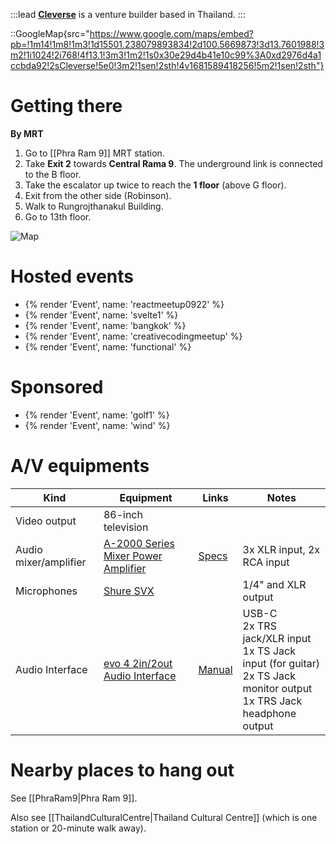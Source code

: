 :::lead
[**Cleverse**](https://cleverse.com/) is a venture builder based in Thailand.
:::

::GoogleMap{src="https://www.google.com/maps/embed?pb=!1m14!1m8!1m3!1d15501.238079893834!2d100.5669873!3d13.7601988!3m2!1i1024!2i768!4f13.1!3m3!1m2!1s0x30e29d4b41e10c99%3A0xd2976d4a1ccbda92!2sCleverse!5e0!3m2!1sen!2sth!4v1681589418256!5m2!1sen!2sth"}

# Getting there

**By MRT**

1. Go to [[Phra Ram 9]] MRT station.
2. Take **Exit 2** towards **Central Rama 9**. The underground link is connected to the B floor.
3. Take the escalator up twice to reach the **1 floor** (above G floor).
4. Exit from the other side (Robinson).
5. Walk to Rungrojthanakul Building.
6. Go to 13th floor.

![Map](https://user-images.githubusercontent.com/193136/233851115-80cd8034-4d18-477b-a3b1-c12108fc96d8.jpg)

# Hosted events

- {% render 'Event', name: 'reactmeetup0922' %}
- {% render 'Event', name: 'svelte1' %}
- {% render 'Event', name: 'bangkok' %}
- {% render 'Event', name: 'creativecodingmeetup' %}
- {% render 'Event', name: 'functional' %}

# Sponsored

- {% render 'Event', name: 'golf1' %}
- {% render 'Event', name: 'wind' %}

# A/V equipments

| Kind | Equipment | Links | Notes |
| ---- | --------- | ----- | ----- |
| Video output | 86-inch television | |
| Audio mixer/amplifier | [A-2000 Series Mixer Power Amplifier](https://toathailand.com/products/amplifiers/a-2000-series) | [Specs](https://toathailand.com/document/37-a-2000-series-mixer-power-amplifiers-brochure-(ce-au-version)-brochure.pdf) | 3x XLR input, 2x RCA input |
| Microphones | [Shure SVX](https://www.shure.com/en-ASIA/products/wireless-systems/svx-wireless-systems) | | 1/4" and XLR output |
| Audio Interface | [evo 4 2in/2out Audio Interface](https://evo.audio/products/audio-interfaces/evo-4/overview/) | [Manual](https://www.bhphotovideo.com/lit_files/593252.pdf) | USB-C<br>2x TRS jack/XLR input<br>1x TS Jack input (for guitar)<br>2x TS Jack monitor output<br>1x TRS Jack headphone output |

# Nearby places to hang out

See [[PhraRam9|Phra Ram 9]].

Also see [[ThailandCulturalCentre|Thailand Cultural Centre]] (which is one station or 20-minute walk away).
